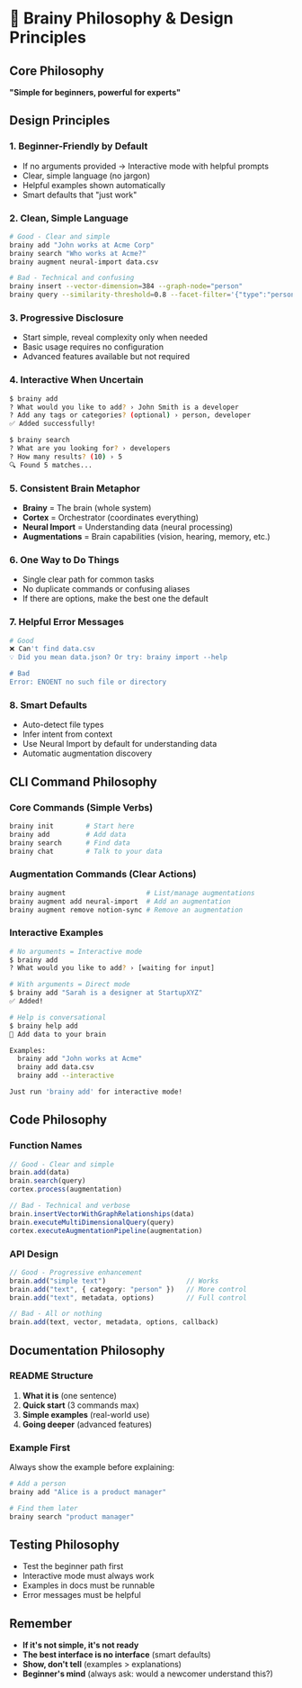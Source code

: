 # 🧠 Brainy Philosophy & Design Principles

## Core Philosophy
**"Simple for beginners, powerful for experts"**

## Design Principles

### 1. **Beginner-Friendly by Default**
- If no arguments provided → Interactive mode with helpful prompts
- Clear, simple language (no jargon)
- Helpful examples shown automatically
- Smart defaults that "just work"

### 2. **Clean, Simple Language**
```bash
# Good - Clear and simple
brainy add "John works at Acme Corp"
brainy search "Who works at Acme?"
brainy augment neural-import data.csv

# Bad - Technical and confusing
brainy insert --vector-dimension=384 --graph-node="person" 
brainy query --similarity-threshold=0.8 --facet-filter='{"type":"person"}'
```

### 3. **Progressive Disclosure**
- Start simple, reveal complexity only when needed
- Basic usage requires no configuration
- Advanced features available but not required

### 4. **Interactive When Uncertain**
```bash
$ brainy add
? What would you like to add? › John Smith is a developer
? Add any tags or categories? (optional) › person, developer
✅ Added successfully!

$ brainy search
? What are you looking for? › developers
? How many results? (10) › 5
🔍 Found 5 matches...
```

### 5. **Consistent Brain Metaphor**
- **Brainy** = The brain (whole system)
- **Cortex** = Orchestrator (coordinates everything)
- **Neural Import** = Understanding data (neural processing)
- **Augmentations** = Brain capabilities (vision, hearing, memory, etc.)

### 6. **One Way to Do Things**
- Single clear path for common tasks
- No duplicate commands or confusing aliases
- If there are options, make the best one the default

### 7. **Helpful Error Messages**
```bash
# Good
❌ Can't find data.csv
💡 Did you mean data.json? Or try: brainy import --help

# Bad
Error: ENOENT no such file or directory
```

### 8. **Smart Defaults**
- Auto-detect file types
- Infer intent from context
- Use Neural Import by default for understanding data
- Automatic augmentation discovery

## CLI Command Philosophy

### Core Commands (Simple Verbs)
```bash
brainy init        # Start here
brainy add         # Add data
brainy search      # Find data
brainy chat        # Talk to your data
```

### Augmentation Commands (Clear Actions)
```bash
brainy augment                    # List/manage augmentations
brainy augment add neural-import  # Add an augmentation
brainy augment remove notion-sync # Remove an augmentation
```

### Interactive Examples
```bash
# No arguments = Interactive mode
$ brainy add
? What would you like to add? › [waiting for input]

# With arguments = Direct mode
$ brainy add "Sarah is a designer at StartupXYZ"
✅ Added!

# Help is conversational
$ brainy help add
📝 Add data to your brain

Examples:
  brainy add "John works at Acme"
  brainy add data.csv
  brainy add --interactive

Just run 'brainy add' for interactive mode!
```

## Code Philosophy

### Function Names
```typescript
// Good - Clear and simple
brain.add(data)
brain.search(query)
cortex.process(augmentation)

// Bad - Technical and verbose
brain.insertVectorWithGraphRelationships(data)
brain.executeMultiDimensionalQuery(query)
cortex.executeAugmentationPipeline(augmentation)
```

### API Design
```typescript
// Good - Progressive enhancement
brain.add("simple text")                    // Works
brain.add("text", { category: "person" })   // More control
brain.add("text", metadata, options)        // Full control

// Bad - All or nothing
brain.add(text, vector, metadata, options, callback)
```

## Documentation Philosophy

### README Structure
1. **What it is** (one sentence)
2. **Quick start** (3 commands max)
3. **Simple examples** (real-world use)
4. **Going deeper** (advanced features)

### Example First
Always show the example before explaining:
```bash
# Add a person
brainy add "Alice is a product manager"

# Find them later
brainy search "product manager"
```

## Testing Philosophy
- Test the beginner path first
- Interactive mode must always work
- Examples in docs must be runnable
- Error messages must be helpful

## Remember
- **If it's not simple, it's not ready**
- **The best interface is no interface** (smart defaults)
- **Show, don't tell** (examples > explanations)
- **Beginner's mind** (always ask: would a newcomer understand this?)